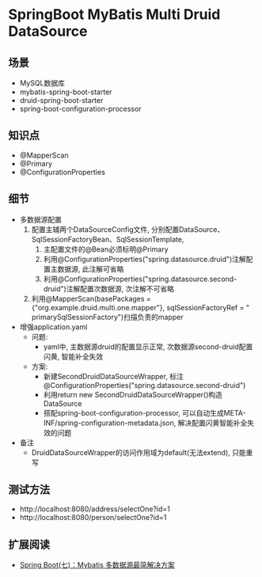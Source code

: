 # SpringBoot MyBatis Multi Druid DataSource

## 场景

- MySQL数据库
- mybatis-spring-boot-starter
- druid-spring-boot-starter
- spring-boot-configuration-processor

## 知识点

- @MapperScan
- @Primary
- @ConfigurationProperties

## 细节

* 多数据源配置
    1. 配置主辅两个DataSourceConfig文件, 分别配置DataSource、SqlSessionFactoryBean、SqlSessionTemplate,
        1. 主配置文件的@Bean必须标明@Primary
        1. 利用@ConfigurationProperties("spring.datasource.druid")注解配置主数据源, 此注解可省略
        1. 利用@ConfigurationProperties("spring.datasource.second-druid")注解配置次数据源, 次注解不可省略
    1. 利用@MapperScan(basePackages = {"org.example.druid.multi.one.mapper"}, sqlSessionFactoryRef = "
       primarySqlSessionFactory")扫描负责的mapper
* 增强application.yaml
    * 问题:
        * yaml中, 主数据源druid的配置显示正常, 次数据源second-druid配置闪黄, 智能补全失效
    * 方案:
        * 新建SecondDruidDataSourceWrapper, 标注@ConfigurationProperties("spring.datasource.second-druid")
        * 利用return new SecondDruidDataSourceWrapper()构造DataSource
        * 搭配spring-boot-configuration-processor, 可以自动生成META-INF/spring-configuration-metadata.json, 解决配置闪黄智能补全失效的问题
* 备注
    * DruidDataSourceWrapper的访问作用域为default(无法extend), 只能重写

## 测试方法

* http://localhost:8080/address/selectOne?id=1
* http://localhost:8080/person/selectOne?id=1

## 扩展阅读

* [Spring Boot(七)：Mybatis 多数据源最简解决方案](https://www.cnblogs.com/ityouknow/p/6102399.html)